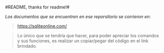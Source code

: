 #README, thanks for readme!#

*Los documentos que se encuentren en ese reporsitorio se corrieron en:*
>https://sqliteonline.com/

>Lo único que se tendría que hacer, para poder apreciar los comandos y sus funciones, es realizar un copiar/pegar del código en el link brindado.